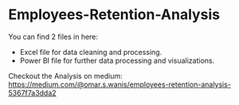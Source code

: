 # Employees-Retention-Analysis

You can find 2 files in here:
- Excel file for data cleaning and processing.
- Power BI file for further data processing and visualizations.

Checkout the Analysis on medium: https://medium.com/@omar.s.wanis/employees-retention-analysis-5367f7a3dda2
